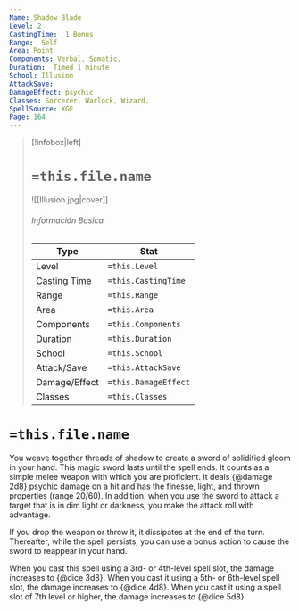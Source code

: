 ```yaml
---
Name: Shadow Blade
Level: 2
CastingTime:  1 Bonus 
Range:  Self
Area: Point
Components: Verbal, Somatic, 
Duration:  Timed 1 minute
School: Illusion
AttackSave: 
DamageEffect: psychic
Classes: Sorcerer, Warlock, Wizard, 
SpellSource: XGE
Page: 164
---
```


>[!infobox|left]
># `=this.file.name`
>![[Illusion.jpg|cover]]
> ###### Información Basica
> Type |  Stat |
> ---|---|
> Level | `=this.Level` |
> Casting Time | `=this.CastingTime` |
> Range | `=this.Range` |
> Area | `=this.Area` |
> Components | `=this.Components` |
> Duration | `=this.Duration` |
> School | `=this.School` |
> Attack/Save | `=this.AttackSave` |
> Damage/Effect | `=this.DamageEffect` |
> Classes | `=this.Classes` |

# `=this.file.name`
You weave together threads of shadow to create a sword of solidified gloom in your hand. This magic sword lasts until the spell ends. It counts as a simple melee weapon with which you are proficient. It deals {@damage 2d8} psychic damage on a hit and has the finesse, light, and thrown properties (range 20/60). In addition, when you use the sword to attack a target that is in dim light or darkness, you make the attack roll with advantage.

If you drop the weapon or throw it, it dissipates at the end of the turn. Thereafter, while the spell persists, you can use a bonus action to cause the sword to reappear in your hand.



 


 


When you cast this spell using a 3rd- or 4th-level spell slot, the damage increases to {@dice 3d8}. When you cast it using a 5th- or 6th-level spell slot, the damage increases to {@dice 4d8}. When you cast it using a spell slot of 7th level or higher, the damage increases to {@dice 5d8}. 